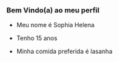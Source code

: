 ### Bem Vindo(a) ao meu perfil
- Meu nome é Sophia Helena

- Tenho 15 anos

- Minha comida preferida é lasanha
  
